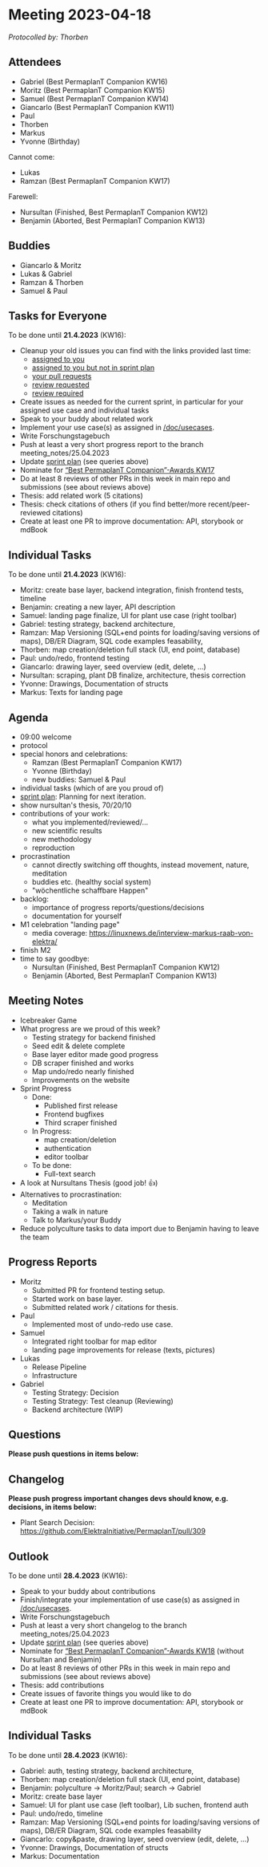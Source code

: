 # Meeting 2023-04-18

_Protocolled by: Thorben_

## Attendees

- Gabriel (Best PermaplanT Companion KW16)
- Moritz (Best PermaplanT Companion KW15)
- Samuel (Best PermaplanT Companion KW14)
- Giancarlo (Best PermaplanT Companion KW11)
- Paul
- Thorben
- Markus
- Yvonne (Birthday)

Cannot come:

- Lukas
- Ramzan (Best PermaplanT Companion KW17)

Farewell:

- Nursultan (Finished, Best PermaplanT Companion KW12)
- Benjamin (Aborted, Best PermaplanT Companion KW13)

## Buddies

- Giancarlo & Moritz
- Lukas & Gabriel
- Ramzan & Thorben
- Samuel & Paul

## Tasks for Everyone

To be done until **21.4.2023** (KW16):

- Cleanup your old issues you can find with the links provided last time:
  - [assigned to you](https://github.com/ElektraInitiative/PermaplanT/issues?q=is%3Aopen+assignee%3A%40me)
  - [assigned to you but not in sprint plan](https://github.com/ElektraInitiative/PermaplanT/issues?q=is%3Aopen+assignee%3A%40me+no:project)
  - [your pull requests](https://github.com/ElektraInitiative/PermaplanT/pulls/@me)
  - [review requested](https://github.com/ElektraInitiative/PermaplanT/pulls/review-requested/@me)
  - [review required](https://github.com/ElektraInitiative/PermaplanT/pulls?q=is%3Apr+review%3Arequired+is%3Aopen+)
- Create issues as needed for the current sprint, in particular for your assigned use case and individual tasks
- Speak to your buddy about related work
- Implement your use case(s) as assigned in [/doc/usecases](/doc/usecases).
- Write Forschungstagebuch
- Push at least a very short progress report to the branch meeting_notes/25.04.2023
- Update [sprint plan](https://github.com/orgs/ElektraInitiative/projects/4/) (see queries above)
- Nominate for [“Best PermaplanT Companion”-Awards KW17](https://nextcloud.markus-raab.org/nextcloud/index.php/apps/polls/vote/14)
- Do at least 8 reviews of other PRs in this week in main repo and submissions (see about reviews above)
- Thesis: add related work (5 citations)
- Thesis: check citations of others (if you find better/more recent/peer-reviewed citations)
- Create at least one PR to improve documentation: API, storybook or mdBook

## Individual Tasks

To be done until **21.4.2023** (KW16):

- Moritz: create base layer, backend integration, finish frontend tests, timeline
- Benjamin: creating a new layer, API description
- Samuel: landing page finalize, UI for plant use case (right toolbar)
- Gabriel: testing strategy, backend architecture,
- Ramzan: Map Versioning (SQL+end points for loading/saving versions of maps), DB/ER Diagram, SQL code examples feasability,
- Thorben: map creation/deletion full stack (UI, end point, database)
- Paul: undo/redo, frontend testing
- Giancarlo: drawing layer, seed overview (edit, delete, ...)
- Nursultan: scraping, plant DB finalize, architecture, thesis correction
- Yvonne: Drawings, Documentation of structs
- Markus: Texts for landing page

## Agenda

- 09:00 welcome
- protocol
- special honors and celebrations:
  - Ramzan (Best PermaplanT Companion KW17)
  - Yvonne (Birthday)
  - new buddies: Samuel & Paul
- individual tasks (which of are you proud of)
- [sprint plan](https://github.com/orgs/ElektraInitiative/projects/4/): Planning for next iteration.
- show nursultan's thesis, 70/20/10
- contributions of your work:
  - what you implemented/reviewed/...
  - new scientific results
  - new methodology
  - reproduction
- procrastination
  - cannot directly switching off thoughts, instead movement, nature, meditation
  - buddies etc. (healthy social system)
  - "wöchentliche schaffbare Happen"
- backlog:
  - importance of progress reports/questions/decisions
  - documentation for yourself
- M1 celebration "landing page"
  - media coverage: https://linuxnews.de/interview-markus-raab-von-elektra/
- finish M2
- time to say goodbye:
  - Nursultan (Finished, Best PermaplanT Companion KW12)
  - Benjamin (Aborted, Best PermaplanT Companion KW13)

## Meeting Notes

- Icebreaker Game
- What progress are we proud of this week?
  - Testing strategy for backend finished
  - Seed edit & delete complete
  - Base layer editor made good progress
  - DB scraper finished and works
  - Map undo/redo nearly finished
  - Improvements on the website
- Sprint Progress
  - Done:
    - Published first release
    - Frontend bugfixes
    - Third scraper finished
  - In Progress:
    - map creation/deletion
    - authentication
    - editor toolbar
  - To be done:
    - Full-text search     
- A look at Nursultans Thesis (good job! 👍)
-  Alternatives to procrastination:
    - Meditation
    - Taking a walk in nature
    - Talk to Markus/your Buddy
- Reduce polyculture tasks to data import due to Benjamin having to leave the team


## Progress Reports

- Moritz
  - Submitted PR for frontend testing setup.
  - Started work on base layer.
  - Submitted related work / citations for thesis.
- Paul
  - Implemented most of undo-redo use case.
- Samuel
  - Integrated right toolbar for map editor
  - landing page improvements for release (texts, pictures)
- Lukas
  - Release Pipeline
  - Infrastructure
- Gabriel
  - Testing Strategy: Decision
  - Testing Strategy: Test cleanup (Reviewing)
  - Backend architecture (WIP)

## Questions

**Please push questions in items below:**

## Changelog

**Please push progress important changes devs should know, e.g. decisions, in items below:**

- Plant Search Decision: https://github.com/ElektraInitiative/PermaplanT/pull/309

## Outlook

To be done until **28.4.2023** (KW16):

- Speak to your buddy about contributions
- Finish/integrate your implementation of use case(s) as assigned in [/doc/usecases](/doc/usecases).
- Write Forschungstagebuch
- Push at least a very short changelog to the branch meeting_notes/25.04.2023
- Update [sprint plan](https://github.com/orgs/ElektraInitiative/projects/4/) (see queries above)
- Nominate for [“Best PermaplanT Companion”-Awards KW18](https://nextcloud.markus-raab.org/nextcloud/index.php/apps/polls/vote/15) (without Nursultan and Benjamin)
- Do at least 8 reviews of other PRs in this week in main repo and submissions (see about reviews above)
- Thesis: add contributions
- Create issues of favorite things you would like to do
- Create at least one PR to improve documentation: API, storybook or mdBook

## Individual Tasks

To be done until **28.4.2023** (KW16):

- Gabriel: auth, testing strategy, backend architecture,
- Thorben: map creation/deletion full stack (UI, end point, database)
- Benjamin: polyculture -> Moritz/Paul; search -> Gabriel
- Moritz: create base layer
- Samuel: UI for plant use case (left toolbar), Lib suchen, frontend auth
- Paul: undo/redo, timeline
- Ramzan: Map Versioning (SQL+end points for loading/saving versions of maps), DB/ER Diagram, SQL code examples feasability
- Giancarlo: copy&paste, drawing layer, seed overview (edit, delete, ...)
- Yvonne: Drawings, Documentation of structs
- Markus: Documentation
